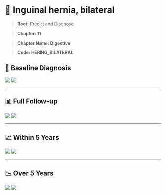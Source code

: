 # 🧬 Inguinal hernia, bilateral
    
> **Root:** Predict and Diagnose

> **Chapter: 11**

> **Chapter Name: Digestive**

> **Code: HERING_BILATERAL**

## 🧪 Baseline Diagnosis

<img src="/Predict/Figures/Baseline/IMP/HERING_BILATERAL.png" />

<CsvTableIMP src="/Predict/Data/Baseline/IMP/IMP_HERING_BILATERAL.csv" label="🔍 View full results" />

<img src="/Predict/Figures/Baseline/ROC/HERING_BILATERAL.png" />

<CsvTableROC src="/Predict/Data/Baseline/EVA/HERING_BILATERAL.csv" label="🔍 View full results" />

---

## 📊 Full Follow-up

<img src="/Predict/Figures/ALL/IMP/HERING_BILATERAL.png" />

<CsvTableIMP src="/Predict/Data/ALL/IMP/IMP_HERING_BILATERAL.csv" label="🔍 View full results" />

<img src="/Predict/Figures/ALL/ROC/HERING_BILATERAL.png" />

<CsvTableROC src="/Predict/Data/ALL/EVA/HERING_BILATERAL.csv" label="🔍 View full results" />

---

## 📈 Within 5 Years

<img src="/Predict/Figures/FYears/IMP/HERING_BILATERAL.png" />

<CsvTableIMP src="/Predict/Data/FYears/IMP/IMP_HERING_BILATERAL.csv" label="🔍 View full results" />

<img src="/Predict/Figures/FYears/ROC/HERING_BILATERAL.png" />

<CsvTableROC src="/Predict/Data/FYears/EVA/HERING_BILATERAL.csv" label="🔍 View full results" />

---

## 📉 Over 5 Years

<img src="/Predict/Figures/OverFYears/IMP/HERING_BILATERAL.png" />

<CsvTableIMP src="/Predict/Data/OverFYears/IMP/IMP_HERING_BILATERAL.csv" label="🔍 View full results" />

<img src="/Predict/Figures/OverFYears/ROC/HERING_BILATERAL.png" />

<CsvTableROC src="/Predict/Data/OverFYears/EVA/HERING_BILATERAL.csv" label="🔍 View full results" />
